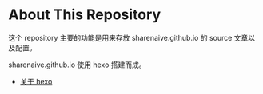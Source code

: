 # About This Repository

这个 repository 主要的功能是用来存放 sharenaive.github.io 的 source 文章以及配置。  

sharenaive.github.io 使用 hexo 搭建而成。

- [关于 hexo](https://hexo.io/zh-cn/docs/index.html)
